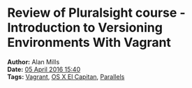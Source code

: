 Review of Pluralsight course - Introduction to Versioning Environments With Vagrant
===================================================================================
**Author:** Alan Mills  
**Date:** [05 April 2016 15:40](/blog/history/2016-04.md)  
**Tags:** [Vagrant](/blog/categories/vagrant.md), [OS X El Capitan](/blog/categories/osx-10-10.md), [Parallels](/blog/categories/parallels.md)
